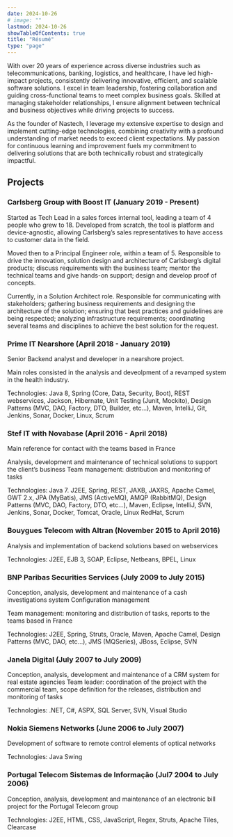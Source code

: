 ```yaml
---
date: 2024-10-26
# image: ""
lastmod: 2024-10-26
showTableOfContents: true
title: "Résumé"
type: "page"
---
```


With over 20 years of experience across diverse industries such as telecommunications, banking, logistics, and healthcare, I have led high-impact projects, consistently delivering innovative, efficient, and scalable software solutions. I excel in team leadership, fostering collaboration and guiding cross-functional teams to meet complex business goals. Skilled at managing stakeholder relationships, I ensure alignment between technical and business objectives while driving projects to success.

As the founder of Nastech, I leverage my extensive expertise to design and implement cutting-edge technologies, combining creativity with a profound understanding of market needs to exceed client expectations. My passion for continuous learning and improvement fuels my commitment to delivering solutions that are both technically robust and strategically impactful.

## Projects

### Carlsberg Group with Boost IT (January 2019 - Present)
Started as Tech Lead in a sales forces internal tool, leading a team of 4 people who grew to 18. Developed from scratch, the tool is platform and device-agnostic, allowing Carlsberg’s sales representatives to have access to customer data in the field.

Moved then to a Principal Engineer role, within a team of 5.
Responsible to drive the innovation, solution design and architecture of Carlsberg’s digital products; discuss requirements with the business team; mentor the technical teams and give hands-on support; design and develop proof of concepts.

Currently, in a Solution Architect role.
Responsible for communicating with stakeholders; gathering business requirements and designing the architecture of the solution; ensuring that best practices and guidelines are being respected; analyzing infrastructure requirements; coordinating several teams and disciplines to achieve the best solution for the request.

### Prime IT Nearshore (April 2018 - January 2019)
Senior Backend analyst and developer in a nearshore project.

Main roles consisted in the analysis and deveolpment of a revamped system in the health industry.

Technologies: Java 8, Spring (Core, Data, Security, Boot), REST webservices, Jackson, Hibernate, Unit Testing (Junit, Mockito), Design Patterns (MVC, DAO, Factory, DTO, Builder, etc…), Maven, IntelliJ, Git, Jenkins, Sonar, Docker, Linux, Scrum

### Stef IT with Novabase (April 2016 - April 2018)
Main reference for contact with the teams based in France

Analysis, development and maintenance of technical solutions to support the client’s business 
Team management: distribution and monitoring of tasks

Technologies: Java 7. J2EE, Spring, REST, JAXB, JAXRS, Apache Camel, GWT 2.x, JPA (MyBatis), JMS (ActiveMQ), AMQP (RabbitMQ), Design Patterns (MVC, DAO, Factory, DTO, etc…), Maven, Eclipse, IntelliJ, SVN, Jenkins, Sonar, Docker, Tomcat, Oracle, Linux RedHat, Scrum

### Bouygues Telecom with Altran (November 2015 to April 2016)
Analysis and implementation of backend solutions based on webservices

Technologies: J2EE, EJB 3, SOAP, Eclipse, Netbeans, BPEL, Linux

### BNP Paribas Securities Services (July 2009 to July 2015)
Conception, analysis, development and maintenance of a cash investigations system
Configuration management

Team management: monitoring and distribution of tasks, reports to the teams based in France

Technologies: J2EE, Spring, Struts, Oracle, Maven, Apache Camel, Design Patterns (MVC, DAO, etc…), JMS (MQSeries), JBoss, Eclipse, SVN

### Janela Digital (July 2007 to July 2009)
Conception, analysis, development and maintenance of a CRM system for real estate agencies
Team leader: coordination of the project with the commercial team, scope definition for the releases, distribution and monitoring of tasks

Technologies: .NET, C#, ASPX, SQL Server, SVN, Visual Studio

### Nokia Siemens Networks (June 2006 to July 2007)
Development of software to remote control elements of optical networks

Technologies: Java Swing

### Portugal Telecom Sistemas de Informação (Jul7 2004 to July 2006)
Conception, analysis, development and maintenance of an electronic bill project for the Portugal Telecom group

Technologies: J2EE, HTML, CSS, JavaScript, Regex, Struts, Apache Tiles, Clearcase
